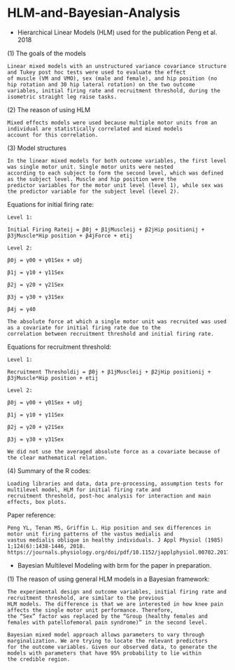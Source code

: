 # HLM-and-Bayesian-Analysis

- Hierarchical Linear Models (HLM) used for the publication Peng et al. 2018 

(1) The goals of the models
```
Linear mixed models with an unstructured variance covariance structure and Tukey post hoc tests were used to evaluate the effect 
of muscle (VM and VMO), sex (male and female), and hip position (no hip rotation and 30 hip lateral rotation) on the two outcome 
variables, initial firing rate and recruitment threshold, during the isometric straight leg raise tasks. 
```
(2)	The reason of using HLM
```
Mixed effects models were used because multiple motor units from an individual are statistically correlated and mixed models 
account for this correlation. 
```
(3)	Model structures
```
In the linear mixed models for both outcome variables, the first level was single motor unit. Single motor units were nested 
according to each subject to form the second level, which was defined as the subject level. Muscle and hip position were the 
predictor variables for the motor unit level (level 1), while sex was the predictor variable for the subject level (level 2). 
```
Equations for initial firing rate:
```
Level 1: 

Initial Firing Rateij = β0j + β1jMuscleij + β2jHip positionij + β3jMuscle*Hip position + β4jForce + etij 

Level 2: 

β0j = γ00 + γ01Sex + u0j

β1j = γ10 + γ11Sex

β2j = γ20 + γ21Sex

β3j = γ30 + γ31Sex

β4j = γ40 

The absolute force at which a single motor unit was recruited was used as a covariate for initial firing rate due to the 
correlation between recruitment threshold and initial firing rate.  
```
Equations for recruitment threshold:
```
Level 1: 

Recruitment Thresholdij = β0j + β1jMuscleij + β2jHip positionij + β3jMuscle*Hip position + etij 

Level 2:

β0j = γ00 + γ01Sex + u0j 

β1j = γ10 + γ11Sex  

β2j = γ20 + γ21Sex

β3j = γ30 + γ31Sex

We did not use the averaged absolute force as a covariate because of the clear mathematical relation.
```
(4) Summary of the R codes:
```
Loading libraries and data, data pre-processing, assumption tests for multilevel model, HLM for initial firing rate and 
recruitment threshold, post-hoc analysis for interaction and main effects, box plots.
```
Paper reference: 
```
Peng YL, Tenan MS, Griffin L. Hip position and sex differences in motor unit firing patterns of the vastus medialis and 
vastus medialis oblique in healthy individuals. J Appl Physiol (1985) 1;124(6):1438-1446, 2018.
https://journals.physiology.org/doi/pdf/10.1152/japplphysiol.00702.2017
```
- Bayesian Multilevel Modeling with brm for the paper in preparation.

(1)	The reason of using general HLM models in a Bayesian framework:
```
The experimental design and outcome variables, initial firing rate and recruitment threshold, are similar to the previous 
HLM models. The difference is that we are interested in how knee pain affects the single motor unit performance. Therefore, 
the “Sex” factor was replaced by the “Group (healthy females and females with patellofemoral pain syndrome)” in the second level.

Bayesian mixed model approach allows parameters to vary through marginalization. We are trying to locate the relevant predictors 
for the outcome variables. Given our observed data, to generate the models with parameters that have 95% probability to lie within 
the credible region. 
```
